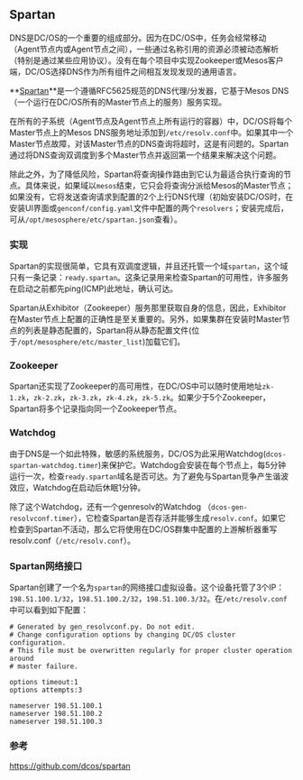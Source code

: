## Spartan

DNS是DC/OS的一个重要的组成部分。因为在DC/OS中，任务会经常移动（Agent节点内或Agent节点之间），一些通过名称引用的资源必须被动态解析（特别是通过某些应用协议）。没有在每个项目中实现Zookeeper或Mesos客户端，DC/OS选择DNS作为所有组件之间相互发现发现的通用语言。

**[Spartan](https://github.com/dcos/spartan)**是一个遵循RFC5625规范的DNS代理/分发器，它基于Mesos DNS（一个运行在DC/OS所有的Master节点上的服务）服务实现。

在所有的子系统（Agent节点及Agent节点上所有运行的容器）中，DC/OS将每个Master节点上的Mesos DNS服务地址添加到`/etc/resolv.conf`中。如果其中一个Master节点故障，对该Master节点的DNS查询将超时，这是有问题的。Spartan通过将DNS查询双调度到多个Master节点并返回第一个结果来解决这个问题。

除此之外，为了降低风险，Spartan将查询操作路由到它认为最适合执行查询的节点。具体来说，如果域以`mesos`结束，它只会将查询分派给Mesos的Master节点；如果没有，它将发送查询请求到配置的2个上行DNS代理（初始安装DC/OS时，在安装UI界面或`genconf/config.yaml`文件中配置的两个`resolvers`；安装完成后，可从`/opt/mesosphere/etc/spartan.json`查看）。

### 实现

Spartan的实现很简单，它具有双调度逻辑，并且还托管一个域`spartan`，这个域只有一条记录：`ready.spartan`。这条记录用来检查Spartan的可用性，许多服务在启动之前都先ping(ICMP)此地址，确认可达。

Spartan从Exhibitor（Zookeeper）服务那里获取自身的信息，因此，Exhibitor在Master节点上配置的正确性是至关重要的。另外，如果集群在安装时Master节点的列表是静态配置的，Spartan将从静态配置文件(位于`/opt/mesosphere/etc/master_list`)加载它们。

### Zookeeper

Spartan还实现了Zookeeper的高可用性，在DC/OS中可以随时使用地址`zk-1.zk`，`zk-2.zk`，`zk-3.zk`，`zk-4.zk`，`zk-5.zk`。如果少于5个Zookeeper，Spartan将多个记录指向同一个Zookeeper节点。

### Watchdog

由于DNS是一个如此特殊，敏感的系统服务，DC/OS为此采用Watchdog(`dcos-spartan-watchdog.timer`)来保护它。Watchdog会安装在每个节点上，每5分钟运行一次，检查`ready.spartan`域名是否可达。为了避免与Spartan竞争产生谐波效应，Watchdog在启动后休眠1分钟。

除了这个Watchdog，还有一个genresolv的Watchdog
（`dcos-gen-resolvconf.timer`），它检查Spartan是否存活并能够生成`resolv.conf`。如果它检查到Spartan不活动，那么它将使用在DC/OS群集中配置的上游解析器重写resolv.conf（`/etc/resolv.conf`）。

### Spartan网络接口

Spartan创建了一个名为`spartan`的网络接口虚拟设备。这个设备托管了3个IP：`198.51.100.1/32`，`198.51.100.2/32`，`198.51.100.3/32`。在`/etc/resolv.conf`中可以看到如下配置：

```
# Generated by gen_resolvconf.py. Do not edit.
# Change configuration options by changing DC/OS cluster configuration.
# This file must be overwritten regularly for proper cluster operation around
# master failure.

options timeout:1
options attempts:3

nameserver 198.51.100.1
nameserver 198.51.100.2
nameserver 198.51.100.3
```


### 参考

https://github.com/dcos/spartan

